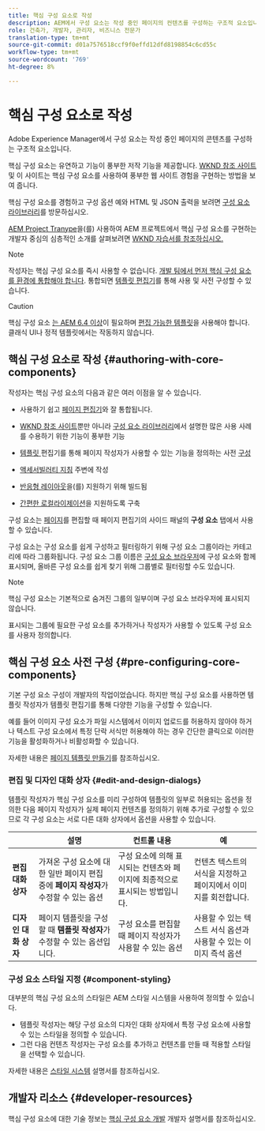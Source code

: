 ```yaml
---
title: 핵심 구성 요소로 작성
description: AEM에서 구성 요소는 작성 중인 페이지의 컨텐츠를 구성하는 구조적 요소입니다. 핵심 구성 요소는 유연하고 기능이 풍부한 작성 기능을 제공합니다.
role: 건축가, 개발자, 관리자, 비즈니스 전문가
translation-type: tm+mt
source-git-commit: d01a7576518ccf9f0effd12dfd8198854c6cd55c
workflow-type: tm+mt
source-wordcount: '769'
ht-degree: 8%

---
```



# 핵심 구성 요소로 작성

Adobe Experience Manager에서 구성 요소는 작성 중인 페이지의 콘텐츠를 구성하는 구조적 요소입니다.

핵심 구성 요소는 유연하고 기능이 풍부한 저작 기능을 제공합니다. [WKND 참조 사이트](https://wknd.site) 및 이 사이트는 핵심 구성 요소를 사용하여 풍부한 웹 사이트 경험을 구현하는 방법을 보여 줍니다.

핵심 구성 요소를 경험하고 구성 옵션 예와 HTML 및 JSON 출력을 보려면 [구성 요소 라이브러리](https://adobe.com/go/aem_cmp_library)를 방문하십시오.

[AEM Project Tranype](/help/developing/archetype/overview.md)을(를) 사용하여 AEM 프로젝트에서 핵심 구성 요소를 구현하는 개발자 중심의 심층적인 소개를 살펴보려면 [WKND 자습서를 참조하십시오.](https://docs.adobe.com/content/help/en/experience-manager-learn/getting-started-wknd-tutorial-develop/overview.html)

>[!NOTE]
>
>작성자는 핵심 구성 요소를 즉시 사용할 수 없습니다. [개발 팀에서 먼저 핵심 구성 요소를 환경에 통합해야 합니다](/help/get-started/using.md). 통합되면 [템플릿 편집기](https://docs.adobe.com/content/help/en/experience-manager-cloud-service/sites/authoring/features/templates.html)를 통해 사용 및 사전 구성할 수 있습니다.

>[!CAUTION]
>
>핵심 구성 요소 [는 AEM 6.4 이상](/help/versions.md)이 필요하며 [편집 가능한 템플릿](https://docs.adobe.com/content/help/en/experience-manager-cloud-service/sites/authoring/features/templates.html)을 사용해야 합니다. 클래식 UI나 정적 템플릿에서는 작동하지 않습니다.

## 핵심 구성 요소로 작성 {#authoring-with-core-components}

작성자는 핵심 구성 요소의 다음과 같은 여러 이점을 알 수 있습니다.

* 사용하기 쉽고 [페이지 편집기](https://docs.adobe.com/content/help/en/experience-manager-cloud-service/sites/authoring/fundamentals/editing-content.html)와 잘 통합됩니다.

* [WKND 참조 사이트](https://wknd.site)뿐만 아니라 [구성 요소 라이브러리](https://adobe.com/go/aem_cmp_library)에서 설명한 많은 사용 사례를 수용하기 위한 기능이 풍부한 기능

* [템플릿 ](#pre-configuring-core-components) 편집기를 통해 페이지 작성자가 사용할 수 있는 기능을 정의하는 사전  [구성](https://docs.adobe.com/content/help/en/experience-manager-cloud-service/sites/authoring/features/templates.html)

* [액세서빌러티 지침](https://docs.adobe.com/content/help/en/experience-manager-cloud-service/sites/authoring/fundamentals/accessible-content.html) 주변에 작성

* [반응형 레이아웃](https://docs.adobe.com/content/help/en/experience-manager-cloud-service/sites/authoring/features/responsive-layout.html)을(를) 지원하기 위해 빌드됨

* [간편한 로컬라이제이션](localization.md)을 지원하도록 구축

구성 요소는 [페이지](https://docs.adobe.com/content/help/en/experience-manager-cloud-service/sites/authoring/fundamentals/editing-content.html)를 편집할 때 페이지 편집기의 사이드 패널의 **구성 요소** 탭에서 사용할 수 있습니다.

구성 요소는 구성 요소를 쉽게 구성하고 필터링하기 위해 구성 요소 그룹이라는 카테고리에 따라 그룹화됩니다. 구성 요소 그룹 이름은 [구성 요소 브라우저](https://docs.adobe.com/content/help/en/experience-manager-cloud-service/sites/authoring/fundamentals/editing-content.html)에 구성 요소와 함께 표시되며, 올바른 구성 요소를 쉽게 찾기 위해 그룹별로 필터링할 수도 있습니다.

>[!NOTE]
>
>핵심 구성 요소는 기본적으로 숨겨진 그룹의 일부이며 구성 요소 브라우저에 표시되지 않습니다.
>
>표시되는 그룹에 필요한 구성 요소를 추가하거나 작성자가 사용할 수 있도록 구성 요소를 사용자 정의합니다.

## 핵심 구성 요소 사전 구성 {#pre-configuring-core-components}

기본 구성 요소 구성이 개발자의 작업이었습니다. 하지만 핵심 구성 요소를 사용하면 템플릿 작성자가 템플릿 편집기를 통해 다양한 기능을 구성할 수 있습니다.

예를 들어 이미지 구성 요소가 파일 시스템에서 이미지 업로드를 허용하지 않아야 하거나 텍스트 구성 요소에서 특정 단락 서식만 허용해야 하는 경우 간단한 클릭으로 이러한 기능을 활성화하거나 비활성화할 수 있습니다.

자세한 내용은 [페이지 템플릿 만들기](https://docs.adobe.com/content/help/en/experience-manager-cloud-service/sites/authoring/features/templates.html)를 참조하십시오.

### 편집 및 디자인 대화 상자 {#edit-and-design-dialogs}

템플릿 작성자가 핵심 구성 요소를 미리 구성하여 템플릿의 일부로 허용되는 옵션을 정의한 다음 페이지 작성자가 실제 페이지 컨텐츠를 정의하기 위해 추가로 구성할 수 있으므로 각 구성 요소는 서로 다른 대화 상자에서 옵션을 사용할 수 있습니다.

|  | 설명 | 컨트롤 내용 | 예 |
|--- |--- |--- |--- |
| **편집 대화 상자** | 가져온 구성 요소에 대한 일반 페이지 편집 중에 **페이지 작성자**&#x200B;가 수정할 수 있는 옵션 | 구성 요소에 의해 표시되는 컨텐츠와 페이지에 최종적으로 표시되는 방법입니다. | 컨텐츠 텍스트의 서식을 지정하고 페이지에서 이미지를 회전합니다. |
| **디자인 대화 상자** | 페이지 템플릿을 구성할 때 **템플릿 작성자**&#x200B;가 수정할 수 있는 옵션입니다. | 구성 요소를 편집할 때 페이지 작성자가 사용할 수 있는 옵션 | 사용할 수 있는 텍스트 서식 옵션과 사용할 수 있는 이미지 즉석 옵션 |

### 구성 요소 스타일 지정 {#component-styling}

대부분의 핵심 구성 요소의 스타일은 AEM 스타일 시스템을 사용하여 정의할 수 있습니다.

* 템플릿 작성자는 해당 구성 요소의 디자인 대화 상자에서 특정 구성 요소에 사용할 수 있는 스타일을 정의할 수 있습니다.
* 그런 다음 컨텐츠 작성자는 구성 요소를 추가하고 컨텐츠를 만들 때 적용할 스타일을 선택할 수 있습니다.

자세한 내용은 [스타일 시스템](https://docs.adobe.com/content/help/en/experience-manager-cloud-service/sites/authoring/features/style-system.html) 설명서를 참조하십시오.

## 개발자 리소스 {#developer-resources}

핵심 구성 요소에 대한 기술 정보는 [핵심 구성 요소 개발](/help/developing/overview.md) 개발자 설명서를 참조하십시오.

